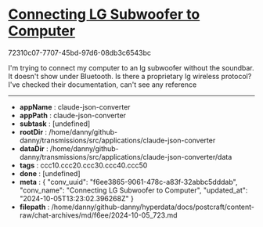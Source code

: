 # [Connecting LG Subwoofer to Computer](https://claude.ai/chat/f6ee3865-9061-478c-a83f-32abbc5dddab)

72310c07-7707-45bd-97d6-08db3c6543bc

I'm trying to connect my computer to an lg subwoofer without the soundbar. It doesn't show under Bluetooth. Is there a proprietary lg wireless protocol? I've checked their documentation, can't see any reference

---

* **appName** : claude-json-converter
* **appPath** : claude-json-converter
* **subtask** : [undefined]
* **rootDir** : /home/danny/github-danny/transmissions/src/applications/claude-json-converter
* **dataDir** : /home/danny/github-danny/transmissions/src/applications/claude-json-converter/data
* **tags** : ccc10.ccc20.ccc30.ccc40.ccc50
* **done** : [undefined]
* **meta** : {
  "conv_uuid": "f6ee3865-9061-478c-a83f-32abbc5dddab",
  "conv_name": "Connecting LG Subwoofer to Computer",
  "updated_at": "2024-10-05T13:23:02.396268Z"
}
* **filepath** : /home/danny/github-danny/hyperdata/docs/postcraft/content-raw/chat-archives/md/f6ee/2024-10-05_723.md